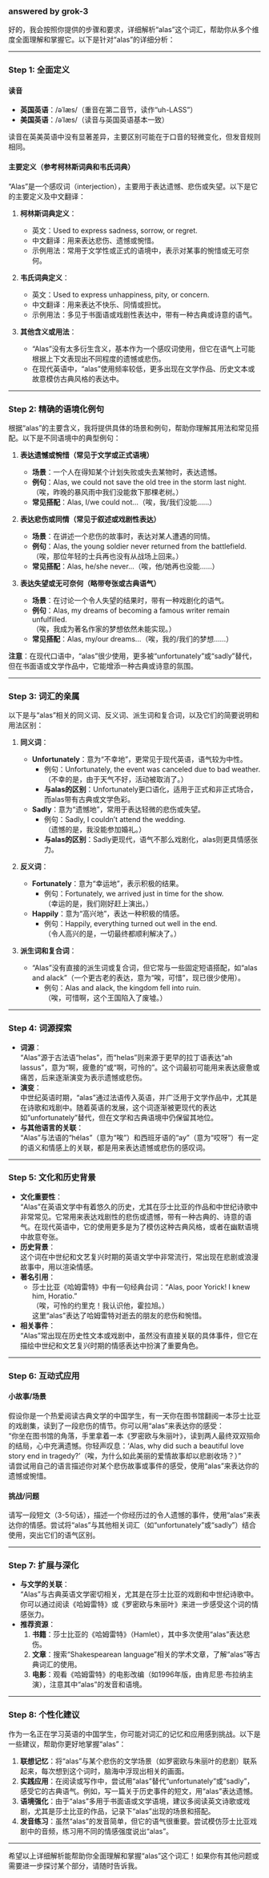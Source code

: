 ### answered by grok-3
好的，我会按照你提供的步骤和要求，详细解析“alas”这个词汇，帮助你从多个维度全面理解和掌握它。以下是针对“alas”的详细分析：

---

### Step 1: 全面定义

#### 读音
- **英国英语**：/əˈlæs/（重音在第二音节，读作“uh-LASS”）
- **美国英语**：/əˈlæs/（读音与英国英语基本一致）

读音在英美英语中没有显著差异，主要区别可能在于口音的轻微变化，但发音规则相同。

#### 主要定义（参考柯林斯词典和韦氏词典）
“Alas”是一个感叹词（interjection），主要用于表达遗憾、悲伤或失望。以下是它的主要定义及中文翻译：

1. **柯林斯词典定义**：
   - 英文：Used to express sadness, sorrow, or regret.
   - 中文翻译：用来表达悲伤、遗憾或惋惜。
   - 示例用法：常用于文学性或正式的语境中，表示对某事的惋惜或无可奈何。

2. **韦氏词典定义**：
   - 英文：Used to express unhappiness, pity, or concern.
   - 中文翻译：用来表达不快乐、同情或担忧。
   - 示例用法：多见于书面语或戏剧性表达中，带有一种古典或诗意的语气。

3. **其他含义或用法**：
   - “Alas”没有太多衍生含义，基本作为一个感叹词使用，但它在语气上可能根据上下文表现出不同程度的遗憾或悲伤。
   - 在现代英语中，“alas”使用频率较低，更多出现在文学作品、历史文本或故意模仿古典风格的表达中。

---

### Step 2: 精确的语境化例句

根据“alas”的主要含义，我将提供具体的场景和例句，帮助你理解其用法和常见搭配。以下是不同语境中的典型例句：

1. **表达遗憾或惋惜（常见于文学或正式语境）**
   - **场景**：一个人在得知某个计划失败或失去某物时，表达遗憾。
   - **例句**：Alas, we could not save the old tree in the storm last night.  
     （唉，昨晚的暴风雨中我们没能救下那棵老树。）
   - **常见搭配**：Alas, I/we could not...（唉，我/我们没能……）

2. **表达悲伤或同情（常见于叙述或戏剧性表达）**
   - **场景**：在讲述一个悲伤的故事时，表达对某人遭遇的同情。
   - **例句**：Alas, the young soldier never returned from the battlefield.  
     （唉，那位年轻的士兵再也没有从战场上回来。）
   - **常见搭配**：Alas, he/she never...（唉，他/她再也没能……）

3. **表达失望或无可奈何（略带夸张或古典语气）**
   - **场景**：在讨论一个令人失望的结果时，带有一种戏剧化的语气。
   - **例句**：Alas, my dreams of becoming a famous writer remain unfulfilled.  
     （唉，我成为著名作家的梦想依然未能实现。）
   - **常见搭配**：Alas, my/our dreams...（唉，我的/我们的梦想……）

**注意**：在现代口语中，“alas”很少使用，更多被“unfortunately”或“sadly”替代，但在书面语或文学作品中，它能增添一种古典或诗意的氛围。

---

### Step 3: 词汇的亲属

以下是与“alas”相关的同义词、反义词、派生词和复合词，以及它们的简要说明和用法区别：

1. **同义词**：
   - **Unfortunately**：意为“不幸地”，更常见于现代英语，语气较为中性。
     - 例句：Unfortunately, the event was canceled due to bad weather.  
       （不幸的是，由于天气不好，活动被取消了。）
     - **与alas的区别**：Unfortunately更口语化，适用于正式和非正式场合，而alas带有古典或文学色彩。
   - **Sadly**：意为“遗憾地”，常用于表达轻微的悲伤或失望。
     - 例句：Sadly, I couldn’t attend the wedding.  
       （遗憾的是，我没能参加婚礼。）
     - **与alas的区别**：Sadly更现代，语气不那么戏剧化，alas则更具情感张力。

2. **反义词**：
   - **Fortunately**：意为“幸运地”，表示积极的结果。
     - 例句：Fortunately, we arrived just in time for the show.  
       （幸运的是，我们刚好赶上演出。）
   - **Happily**：意为“高兴地”，表达一种积极的情感。
     - 例句：Happily, everything turned out well in the end.  
       （令人高兴的是，一切最终都顺利解决了。）

3. **派生词和复合词**：
   - “Alas”没有直接的派生词或复合词，但它常与一些固定短语搭配，如“alas and alack”（一个更古老的表达，意为“唉，可惜”，现已很少使用）。
     - 例句：Alas and alack, the kingdom fell into ruin.  
       （唉，可惜啊，这个王国陷入了废墟。）

---

### Step 4: 词源探索

- **词源**：  
  “Alas”源于古法语“helas”，而“helas”则来源于更早的拉丁语表达“ah lassus”，意为“啊，疲惫的”或“啊，可怜的”。这个词最初可能用来表达疲惫或痛苦，后来逐渐演变为表示遗憾或悲伤。
- **演变**：  
  中世纪英语时期，“alas”通过法语传入英语，并广泛用于文学作品中，尤其是在诗歌和戏剧中。随着英语的发展，这个词逐渐被更现代的表达如“unfortunately”替代，但在文学和古典语境中仍保留其地位。
- **与其他语言的关联**：  
  “Alas”与法语的“hélas”（意为“唉”）和西班牙语的“ay”（意为“哎呀”）有一定的语义和情感上的关联，都是用来表达遗憾或悲伤的感叹词。

---

### Step 5: 文化和历史背景

- **文化重要性**：  
  “Alas”在英语文学中有着悠久的历史，尤其在莎士比亚的作品和中世纪诗歌中非常常见。它常用来表达戏剧性的悲伤或遗憾，带有一种古典的、诗意的语气。在现代英语中，它的使用更多是为了模仿这种古典风格，或者在幽默语境中故意夸张。
- **历史背景**：  
  这个词在中世纪和文艺复兴时期的英语文学中非常流行，常出现在悲剧或浪漫故事中，用以渲染情感。
- **著名引用**：  
  - 莎士比亚《哈姆雷特》中有一句经典台词：“Alas, poor Yorick! I knew him, Horatio.”  
    （唉，可怜的约里克！我认识他，霍拉旭。）  
    这里“alas”表达了哈姆雷特对逝去的朋友的悲伤和惋惜。
- **相关事件**：  
  “Alas”常出现在历史性文本或戏剧中，虽然没有直接关联的具体事件，但它在描绘中世纪和文艺复兴时期的情感表达中扮演了重要角色。

---

### Step 6: 互动式应用

#### 小故事/场景
假设你是一个热爱阅读古典文学的中国学生，有一天你在图书馆翻阅一本莎士比亚的戏剧集，读到了一段悲伤的情节。你可以用“alas”来表达你的感受：  
“你坐在图书馆的角落，手里拿着一本《罗密欧与朱丽叶》，读到两人最终双双殒命的结局，心中充满遗憾。你轻声叹息：‘Alas, why did such a beautiful love story end in tragedy?’（唉，为什么如此美丽的爱情故事却以悲剧收场？）”  
请尝试用自己的语言描述你对某个悲伤故事或事件的感受，使用“alas”来表达你的遗憾或惋惜。

#### 挑战/问题
请写一段短文（3-5句话），描述一个你经历过的令人遗憾的事件，使用“alas”来表达你的情感。尝试将“alas”与其他相关词汇（如“unfortunately”或“sadly”）结合使用，突出它们的语气区别。

---

### Step 7: 扩展与深化

- **与文学的关联**：  
  “Alas”与古典英语文学密切相关，尤其是在莎士比亚的戏剧和中世纪诗歌中。你可以通过阅读《哈姆雷特》或《罗密欧与朱丽叶》来进一步感受这个词的情感张力。
- **推荐资源**：  
  1. **书籍**：莎士比亚的《哈姆雷特》（Hamlet），其中多次使用“alas”表达悲伤。
  2. **文章**：搜索“Shakespearean language”相关的学术文章，了解“alas”等古典词汇的使用。
  3. **电影**：观看《哈姆雷特》的电影改编（如1996年版，由肯尼思·布拉纳主演），注意其中“alas”的发音和语境。

---

### Step 8: 个性化建议

作为一名正在学习英语的中国学生，你可能对词汇的记忆和应用感到挑战。以下是一些建议，帮助你更好地掌握“alas”：
1. **联想记忆**：将“alas”与某个悲伤的文学场景（如罗密欧与朱丽叶的悲剧）联系起来，每次想到这个词时，脑海中浮现出相关的画面。
2. **实践应用**：在阅读或写作中，尝试用“alas”替代“unfortunately”或“sadly”，感受它的古典语气。例如，写一篇关于历史事件的短文，用“alas”表达遗憾。
3. **语境强化**：由于“alas”多用于书面语或文学语境，建议多阅读英文诗歌或戏剧，尤其是莎士比亚的作品，记录下“alas”出现的场景和搭配。
4. **发音练习**：虽然“alas”的发音简单，但它的语气很重要。尝试模仿莎士比亚戏剧中的音频，练习用不同的情感强度说出“alas”。

---

希望以上详细解析能帮助你全面理解和掌握“alas”这个词汇！如果你有其他问题或需要进一步探讨某个部分，请随时告诉我。